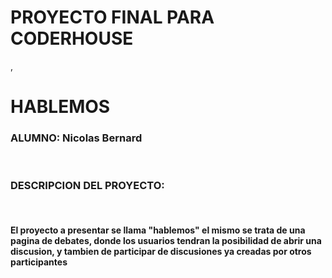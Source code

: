 <H1>PROYECTO FINAL PARA CODERHOUSE</H1>,

<H1>HABLEMOS</H1>
<H3>ALUMNO: Nicolas Bernard</H3>
<br>
<h3>DESCRIPCION DEL PROYECTO:</h3>
<br>
<h4>El proyecto a presentar se llama <b>"hablemos"</b> el mismo se trata de una pagina de debates, donde los usuarios
tendran la posibilidad de abrir una discusion, y tambien de participar de discusiones ya creadas por otros participantes</h4>
